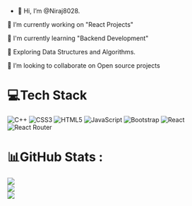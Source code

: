 
- 👋 Hi, I’m @Niraj8028.

🔭 I’m currently working on "React Projects"

🗼 I'm currently learning "Backend Development"

🌱 Exploring Data Structures and Algorithms.

👯 I’m looking to collaborate on Open source projects


# 💻Tech Stack
![C++](https://img.shields.io/badge/c++-%2300599C.svg?style=plastic&logo=c%2B%2B&logoColor=white) ![CSS3](https://img.shields.io/badge/css3-%231572B6.svg?style=plastic&logo=css3&logoColor=white) ![HTML5](https://img.shields.io/badge/html5-%23E34F26.svg?style=plastic&logo=html5&logoColor=white) ![JavaScript](https://img.shields.io/badge/javascript-%23323330.svg?style=plastic&logo=javascript&logoColor=%23F7DF1E) ![Bootstrap](https://img.shields.io/badge/bootstrap-%23563D7C.svg?style=plastic&logo=bootstrap&logoColor=white) ![React](https://img.shields.io/badge/react-%2320232a.svg?style=plastic&logo=react&logoColor=%2361DAFB) ![React Router](https://img.shields.io/badge/React_Router-CA4245?style=plastic&logo=react-router&logoColor=white)
# 📊GitHub Stats :
![](https://github-readme-stats.vercel.app/api?username=Niraj8028&theme=nightowl&hide_border=false&include_all_commits=false&count_private=false)<br/>
![](https://github-readme-streak-stats.herokuapp.com/?user=Niraj8028&theme=nightowl&hide_border=false)<br/>
![](https://github-readme-stats.vercel.app/api/top-langs/?username=Niraj8028&theme=nightowl&hide_border=false&include_all_commits=false&count_private=false&layout=compact)



